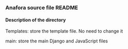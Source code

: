 ### Anafora source file README
#### Description of the directory

Templates: store the template file. No need to change it

main: store the main Django and JavaScript files

